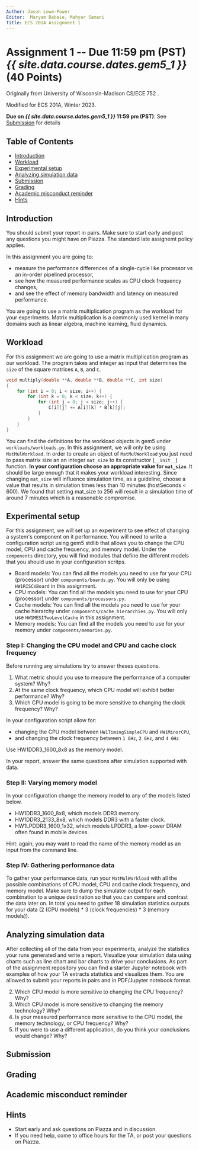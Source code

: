```yaml
---
Author: Jason Lowe-Power
Editor:  Maryam Babaie, Mahyar Samani
Title: ECS 201A Assignment 1
---
```


# Assignment 1 -- Due 11:59 pm (PST) *{{ site.data.course.dates.gem5_1 }}* (40 Points)

Originally from University of Wisconsin-Madison CS/ECE 752 .

Modified for ECS 201A, Winter 2023.

**Due on *{{ site.data.course.dates.gem5_1 }}* 11:59 pm (PST)**: See [Submission](#submission) for details

## Table of Contents
  - [Introduction](#introduction)
  - [Workload](#workload)
  - [Experimental setup](#experimental-setup)
  - [Analyzing simulation data](#analyzing-simulation-data)
  - [Submission](#submission)
  - [Grading](#grading)
  - [Academic misconduct reminder](#academic-misconduct-reminder)
  - [Hints](#hints)

## Introduction

You should submit your report in pairs. Make sure to start early and post any questions you might have on Piazza. The standard late assignemt policy applies.

In this assignment you are going to:

- measure the performance differences of a single-cycle like processor vs an in-order pipelined processor,
- see how the measured performance scales as CPU clock frequency changes,
- and see the effect of memory bandwidth and latency on measured performance.

You are going to use a matrix multiplication program as the workload for your experiments. Matrix multiplication is a commonly used kernel in many domains such as linear algebra, machine learning, fluid dynamics.

## Workload

For this assignment we are going to use a matrix multiplication program as our workload. The program takes and integer as input that determines the `size` of the square matrices `A`, `B`, and `C`.

```cpp
void multiply(double **A, double **B, double **C, int size)
{
    for (int i = 0; i < size; i++) {
        for (int k = 0; k < size; k++) {
            for (int j = 0; j < size; j++) {
                C[i][j] += A[i][k] * B[k][j];
            }
        }
    }
}
```

You can find the definitions for the workload objects in gem5 under `workloads/workloads.py`. In this assignment, we will only be using `MatMulWorkload`. In order to create an object of `MatMulWorkload` you just need to pass matrix size an an integer `mat_size` to its constructor (`__init__`) function. **In your configuration choose an appropriate value for `mat_size`**. It should be large enough that it makes your workload interesting. Since changing `mat_size` will influence simulation time, as a guideline, choose a value that results in simulation times less than 10 minutes (hostSeconds < 600). We found that setting mat_size to 256 will result in a simulation time of around 7 minutes which is a reasonable compromise.

## Experimental setup

For this assignment, we will set up an experiment to see effect of changing a system's component on it performance. You will need to write a configuration script using gem5 stdlib that allows you to change the CPU model, CPU and cache frequency, and memory model.
Under the `components` directory, you will find modules that define the different models that you should use in your configuration scritps.

- Board models: You can find all the models you need to use for your CPU (processor) under `components/boards.py`. You will only be using `HW1RISCVBoard` in this assignment.
- CPU models: You can find all the models you need to use for your CPU (processor) under `components/processors.py`.
- Cache models: You can find all the models you need to use for your cache hierarchy under `components/cache_hierarchies.py`. You will only use `HW1MESITwoLevelCache` in this assignment.
- Memory models: You can find all the models you need to use for your memory under `components/memories.py`.

### Step I: Changing the CPU model and CPU and cache clock frequency

Before running any simulations try to answer theses questions.

1. What metric should you use to measure the performance of a computer system? Why?
2. At the same clock frequency, which CPU model will exhibit better performance? Why?
3. Which CPU model is going to be more sensitive to changing the clock frequency? Why?

In your configuration script allow for:

- changing the CPU model between `HW1TimingSimpleCPU` and `HW1MinorCPU`,
- and changing the clock frequency between `1 GHz`, `2 GHz`, and `4 GHz`

Use HW1DDR3_1600_8x8 as the memory model.

In your report, answer the same questions after simulation supported with data.

### Step II: Varying memory model

In your configuration change the memory model to any of the models listed below.

- HW1DDR3_1600_8x8, which models DDR3 memory.
- HW1DDR3_2133_8x8, which models DDR3 with a faster clock.
- HW1LPDDR3_1600_1x32, which models LPDDR3, a low-power DRAM often found in mobile devices.

Hint: again, you may want to read the name of the memory model as an input from the command line.

### Step IV: Gathering performance data

To gather your performance data, run your `MatMulWorkload` with all the possible combinations of CPU model, CPU and cache clock frequency, and memory model. Make sure to dump the simulator output for each combination to a unique destination so that you can compare and contrast the data later on. In total you need to gather 18 simulation statistics outputs for your data (2 (CPU models) * 3 (clock frequencies) * 3 (memory models)).

## Analyzing simulation data

After collecting all of the data from your experiments, analyze the statistics your runs generated and write a report. Visualize your simulation data using charts such as line chart and bar charts to drive your conclusions. As part of the assignment repository you can find a starter Jupyter notebook with examples of how your TA extracts statistics and visualizes them. You are allowed to submit your reports in pairs and in PDF/Jupyter notebook format.
<!-- Make sure to use clear reasoning supported by data (if needed) to answer the following questions in your report. -->
<!-- 1. What metric should you use to compare the performance between different system configurations? Why is this the appropriate metric? -->
2. Which CPU model is more sensitive to changing the CPU frequency? Why?
3. Which CPU model is more sensitive to changing the memory technology? Why?
4. Is your measured performance more sensitive to the CPU model, the memory technology, or CPU frequency? Why?
5. If you were to use a different application, do you think your conclusions would change? Why?

## Submission

## Grading

## Academic misconduct reminder

## Hints

- Start early and ask questions on Piazza and in discussion.
- If you need help, come to office hours for the TA, or post your questions on Piazza.
